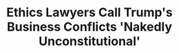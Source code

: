 ---
categories: ['podcasts', 'politics', 'all_articles']
provider_display: "www.npr.org"
provider_name: "Fresh Air"
favicon_url: "http://www.npr.org/favicon.ico"
title: "Ethics Lawyers Call Trump's Business Conflicts 'Nakedly Unconstitutional'"
published: "2017-01-19T19:49:11"
source: http://www.npr.org/2017/01/19/510574687/ethics-lawyers-call-trumps-business-conflicts-nakedly-unconstitutional
raw_source: https://play.podtrac.com/npr-381444908/npr.mc.tritondigital.com/NPR_381444908/media/anon.npr-podcasts/podcast/381444908/510634361/npr_510634361.mp3?orgId=1&d=2911&p=381444908&story=510634361&t=podcast&e=510634361&ft=pod&f=381444908
thumbnail: http://static.pocketcasts.com/discover/images/400/a82455d0-0cc6-012e-fb69-00163e1b201c.jpg
---